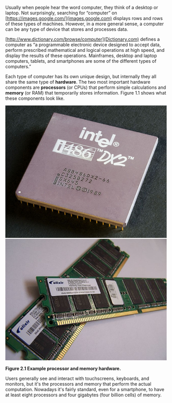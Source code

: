 Usually when people hear the word computer, they think of a desktop or laptop.
Not surprisingly, searching for “computer” on [https://images.google.com/](images.google.com) displays rows and rows of these types of machines.
However, in a more general sense, a computer can be any type of device that stores and processes data.

[http://www.dictionary.com/browse/computer](Dictionary.com) defines a computer as “a programmable electronic device designed to accept data, perform prescribed mathematical and logical operations at high speed, and display the results of these operations.
Mainframes, desktop and laptop computers, tablets, and smartphones are some of the different types of computers.”


Each type of computer has its own unique design, but internally they all share the same type of **hardware**.
The two most important hardware components are **processors** (or CPUs) that perform simple calculations and **memory** (or RAM) that temporarily stores information.
Figure 1.1 shows what these components look like.

![Figure 2.1 Example processor and memory hardware.](figs/CPU.jpg)
![Figure 2.1 Example processor and memory hardware.](figs/RAM.jpg)

**Figure 2.1 Example processor and memory hardware.**

Users generally see and interact with touchscreens, keyboards, and monitors, but it's the processors and memory that perform the actual computation.
Nowadays it's fairly standard, even for a smartphone, to have at least eight processors and four gigabytes (four billion cells) of memory.